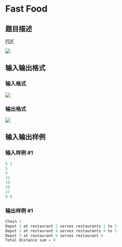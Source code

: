 # Fast Food

## 题目描述

[problemUrl]: https://uva.onlinejudge.org/index.php?option=com_onlinejudge&Itemid=8&category=8&page=show_problem&problem=603

[PDF](https://uva.onlinejudge.org/external/6/p662.pdf)

![](https://cdn.luogu.com.cn/upload/vjudge_pic/UVA662/69b2faef63fb68e40b7d9ebf1347257b9702205f.png)

## 输入输出格式

### 输入格式

![](https://cdn.luogu.com.cn/upload/vjudge_pic/UVA662/0cccf20a4f6883bcdbe65f385151e343ce2e3b1c.png)

### 输出格式

![](https://cdn.luogu.com.cn/upload/vjudge_pic/UVA662/241dd933a6859345d7db1ee77c8a4dd52fc22ef6.png)

## 输入输出样例

### 输入样例 #1

```cpp
6 3
5
6
12
19
20
27
0 0
```


### 输出样例 #1

```cpp
Chain 1
Depot 1 at restaurant 2 serves restaurants 1 to 3
Depot 2 at restaurant 4 serves restaurants 4 to 5
Depot 3 at restaurant 6 serves restaurant 6
Total distance sum = 8
```


